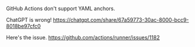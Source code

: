 GitHub Actions don't support YAML anchors.

ChatGPT is wrong! https://chatgpt.com/share/67a59773-30ac-8000-bcc9-8018be97cfc0

Here's the issue. https://github.com/actions/runner/issues/1182
